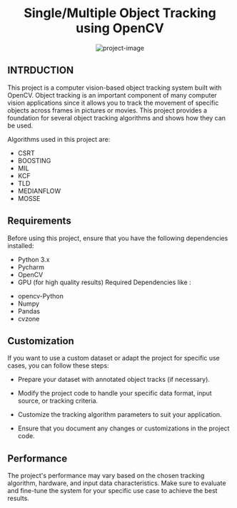 <h1 align="center" id="title">Single/Multiple Object Tracking using OpenCV</h1>

<p align="center"><img src="https://encrypted-tbn0.gstatic.com/images?q=tbn:ANd9GcRL2Jflr3ZyIi_wyGkbAMxNf-8dkrbneyZcR-HrUNzLJcCY3Jf9rl7wLyFs8RySjEHljWE&amp;usqp=CAU" alt="project-image"></p>

## INTRDUCTION

This project is a computer vision-based object tracking system built with OpenCV. Object tracking is an important component of many computer vision applications since it allows you to track the movement of specific objects across frames in pictures or movies. This project provides a foundation for several object tracking algorithms and shows how they can be used.

Algorithms used in this project are:
- CSRT
- BOOSTING
- MIL
- KCF
- TLD 
- MEDIANFLOW
- MOSSE


## Requirements
Before using this project, ensure that you have the following dependencies installed:

- Python 3.x
- Pycharm
- OpenCV
- GPU (for high quality results)
Required Dependencies like : 

* opencv-Python
* Numpy
* Pandas
* cvzone


## Customization
If you want to use a custom dataset or adapt the project for specific use cases, you can follow these steps:

- Prepare your dataset with annotated object tracks (if necessary).

- Modify the project code to handle your specific data format, input source, or tracking criteria.

- Customize the tracking algorithm parameters to suit your application.

- Ensure that you document any changes or customizations in the project code.
## Performance
The project's performance may vary based on the chosen tracking algorithm, hardware, and input data characteristics. Make sure to evaluate and fine-tune the system for your specific use case to achieve the best results.

